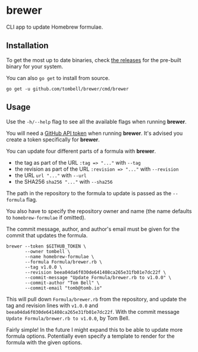 # brewer

CLI app to update Homebrew formulae.

## Installation

To get the most up to date binaries, check [the releases][releases] for the
pre-built binary for your system.

You can also `go get` to install from source.

    go get -u github.com/tombell/brewer/cmd/brewer

[releases]: https://github.com/tombell/brewer/releases

## Usage

Use the `-h/--help` flag to see all the available flags when running **brewer**.

You will need a [GitHub API token][api-token] when running **brewer**. It's
advised you create a token specifically for **brewer**.

[api-token]: https://github.com/settings/tokens


You can update four different parts of a formula with **brewer**.

- the tag as part of the URL `:tag => "..."` with `--tag`
- the revision as part of the URL `:revision => "..."` with `--revision`
- the URL `url "..."` with `--url`
- the SHA256 `sha256 "..."` with `--sha256`

The path in the repository to the formula to update is passed as the `--formula`
flag.

You also have to specify the repository owner and name (the name defaults to
`homebrew-formulae` if omitted).

The commit message, author, and author's email must be given for the commit that
updates the formula.

    brewer --token $GITHUB_TOKEN \
           --owner tombell \
           --name homebrew-formulae \
           --formula Formula/brewer.rb \
           --tag v1.0.0 \
           --revision beea04da6f030de641408ca265e31fb01e7dc22f \
           --commit-message "Update Formula/brewer.rb to v1.0.0" \
           --commit-author "Tom Bell" \
           --commit-email "tomb@tomb.io"

This will pull down `Formula/brewer.rb` from the repository, and update the tag
and revision lines with `v1.0.0` and `beea04da6f030de641408ca265e31fb01e7dc22f`.
With the commit message `Update Formula/brewer.rb to v1.0.0`, by Tom Bell.

Fairly simple! In the future I might expand this to be able to update more
formula options. Potentially even specify a template to render for the formula
with the given options.
